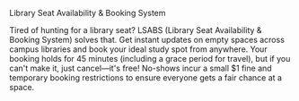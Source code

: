 Library Seat Availability & Booking System

Tired of hunting for a library seat? LSABS (Library Seat Availability & Booking System) solves that. Get instant updates on empty spaces across campus libraries and book your ideal study spot from anywhere. Your booking holds for 45 minutes (including a grace period for travel), but if you can't make it, just cancel—it's free! No-shows incur a small $1 fine and temporary booking restrictions to ensure everyone gets a fair chance at a space.
